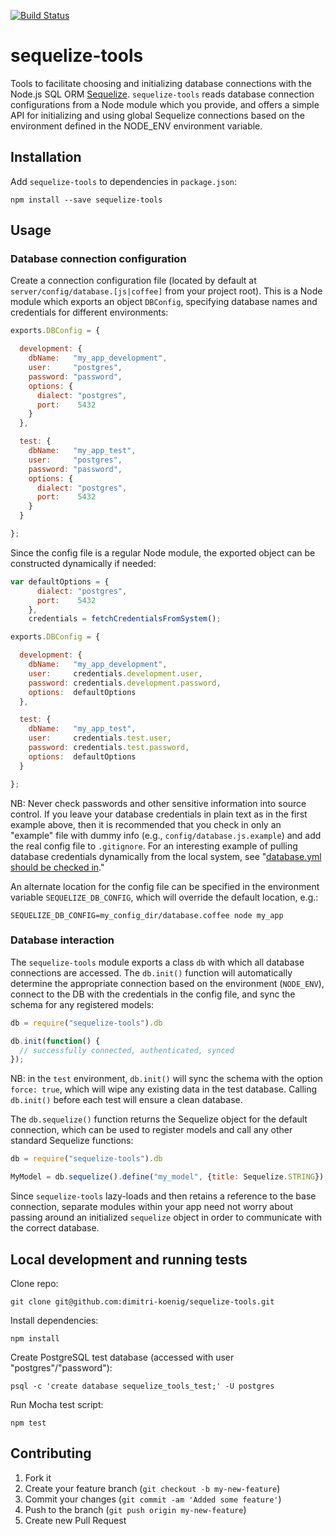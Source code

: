 [![Build Status](https://travis-ci.org/tdumitrescu/sequelize-tools.png?branch=master)](https://travis-ci.org/tdumitrescu/sequelize-tools)

# sequelize-tools

Tools to facilitate choosing and initializing database connections with the Node.js SQL ORM [Sequelize](http://sequelizejs.com/). `sequelize-tools` reads database connection configurations from a Node module which you provide, and offers a simple API for initializing and using global Sequelize connections based on the environment defined in the NODE_ENV environment variable.

## Installation

Add `sequelize-tools` to dependencies in `package.json`:

    npm install --save sequelize-tools

## Usage

### Database connection configuration

Create a connection configuration file (located by default at `server/config/database.[js|coffee]` from your project root). This is a Node module which exports an object `DBConfig`, specifying database names and credentials for different environments:

```javascript
exports.DBConfig = {

  development: {
    dbName:   "my_app_development",
    user:     "postgres",
    password: "password",
    options: {
      dialect: "postgres",
      port:    5432
    }
  },

  test: {
    dbName:   "my_app_test",
    user:     "postgres",
    password: "password",
    options: {
      dialect: "postgres",
      port:    5432
    }
  }

};
```

Since the config file is a regular Node module, the exported object can be constructed dynamically if needed:

```javascript
var defaultOptions = {
      dialect: "postgres",
      port:    5432
    },
    credentials = fetchCredentialsFromSystem();

exports.DBConfig = {

  development: {
    dbName:   "my_app_development",
    user:     credentials.development.user,
    password: credentials.development.password,
    options:  defaultOptions
  },

  test: {
    dbName:   "my_app_test",
    user:     credentials.test.user,
    password: credentials.test.password,
    options:  defaultOptions
  }

};
```

NB: Never check passwords and other sensitive information into source control. If you leave your database credentials in plain text as in the first example above, then it is recommended that you check in only an "example" file with dummy info (e.g., `config/database.js.example`) and add the real config file to `.gitignore`. For an interesting example of pulling database credentials dynamically from the local system, see "[database.yml should be checked in](http://effectif.com/articles/database-yml-should-be-checked-in)."

An alternate location for the config file can be specified in the environment variable `SEQUELIZE_DB_CONFIG`, which will override the default location, e.g.:

    SEQUELIZE_DB_CONFIG=my_config_dir/database.coffee node my_app

### Database interaction

The `sequelize-tools` module exports a class `db` with which all database connections are accessed. The `db.init()` function will automatically determine the appropriate connection based on the environment (`NODE_ENV`), connect to the DB with the credentials in the config file, and sync the schema for any registered models:

```javascript
db = require("sequelize-tools").db

db.init(function() {
  // successfully connected, authenticated, synced
});
```

NB: in the `test` environment, `db.init()` will sync the schema with the option `force: true`, which will wipe any existing data in the test database. Calling `db.init()` before each test will ensure a clean database.

The `db.sequelize()` function returns the Sequelize object for the default connection, which can be used to register models and call any other standard Sequelize functions:

```javascript
db = require("sequelize-tools").db

MyModel = db.sequelize().define("my_model", {title: Sequelize.STRING});
```

Since `sequelize-tools` lazy-loads and then retains a reference to the base connection, separate modules within your app need not worry about passing around an initialized `sequelize` object in order to communicate with the correct database.

## Local development and running tests

Clone repo:

    git clone git@github.com:dimitri-koenig/sequelize-tools.git

Install dependencies:

    npm install

Create PostgreSQL test database (accessed with user "postgres"/"password"):

    psql -c 'create database sequelize_tools_test;' -U postgres

Run Mocha test script:

    npm test

## Contributing

1. Fork it
2. Create your feature branch (`git checkout -b my-new-feature`)
3. Commit your changes (`git commit -am 'Added some feature'`)
4. Push to the branch (`git push origin my-new-feature`)
5. Create new Pull Request
